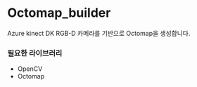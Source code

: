 # Octomap_builder
Azure kinect DK RGB-D 카메라를 기반으로 Octomap을 생성합니다. 

### 필요한 라이브러리 
- OpenCV 
- Octomap
